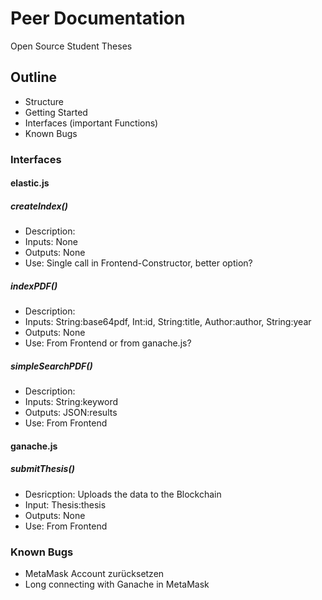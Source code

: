 # Peer Documentation
Open Source Student Theses

## Outline
- Structure
- Getting Started
- Interfaces (important Functions)
- Known Bugs

### Interfaces
#### elastic.js
##### createIndex()
- Description:
- Inputs: None
- Outputs: None
- Use: Single call in Frontend-Constructor, better option?

##### indexPDF()
- Description:
- Inputs: String:base64pdf, Int:id, String:title, Author:author, String:year
- Outputs: None
- Use: From Frontend or from ganache.js?

##### simpleSearchPDF()
- Description:
- Inputs: String:keyword
- Outputs: JSON:results
- Use: From Frontend

#### ganache.js

##### submitThesis()
- Desricption: Uploads the data to the Blockchain
- Input: Thesis:thesis
- Outputs: None
- Use: From Frontend

### Known Bugs
- MetaMask Account zurücksetzen
- Long connecting with Ganache in MetaMask